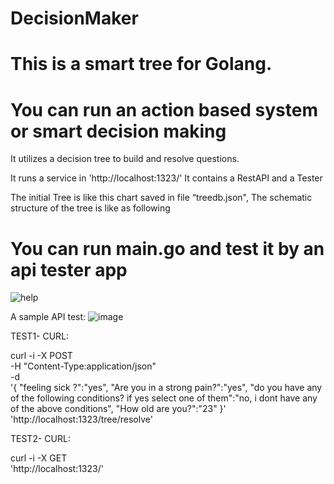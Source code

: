 # DecisionMaker

# This is a smart  tree for Golang.
# You can run an action based system or smart decision making

It utilizes a decision tree to build and resolve questions. 

It runs a service in  'http://localhost:1323/'
It contains a RestAPI and a Tester

The initial Tree is like this chart saved in file “treedb.json",
The schematic structure of the tree is like as following
 
 # You can run main.go and test it by an api tester app
 
 



![help](https://user-images.githubusercontent.com/11687423/127484604-1694e286-70a6-46bf-952f-fb09f492702e.jpg)

A sample API test:
![image](https://user-images.githubusercontent.com/11687423/127484926-b4631f5b-0d25-4a6c-96d2-1dd1d494927a.png)

TEST1- CURL:

curl -i -X POST \
   -H "Content-Type:application/json" \
   -d \
'{
  "feeling sick ?":"yes",
   "Are you in a strong pain?":"yes",
  "do you have any of the following conditions? if yes select one of them":"no, i dont have any of the above conditions",
  "How old are you?":"23"
}' \
 'http://localhost:1323/tree/resolve'



TEST2- CURL:


curl -i -X GET \
 'http://localhost:1323/'

